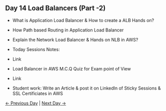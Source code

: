 ## Day 14 Load Balancers (Part -2)

 - What is Application Load Balancer & How to create a ALB Hands on?
 - How Path based Routing in Application Load Balancer
 - Explain the Network Load Balancer & Hands on NLB in AWS?


 - Today Sessions Notes:
 - Link
 - Load Balancer in AWS M.C.Q Quiz for Exam point of View
 - Link

  - Student work: Write an Article & post it on LinkedIn of Sticky Sessions & SSL Certificiates in AWS

 [← Previous Day](../day13/README.md) | [Next Day →](../day15/README.md)

